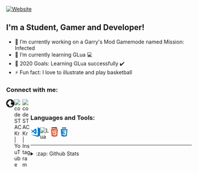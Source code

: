 [![Website](https://i.imgur.com/7Dhx7Pi.gif)](https://modern-gaming.net/user/3388-supreemeguy/)

## I'm a Student, Gamer and Developer!

- 🔭 I’m currently working on a Garry's Mod Gamemode named Mission: Infected
- 🌱 I’m currently learning GLua 💻
- 🥅 2020 Goals: Learning GLua successfully ✔️
- ⚡ Fun fact: I love to illustrate and play basketball

### Connect with me:

[<img align="left" alt="SupreemeGuy" width="22px" src="https://raw.githubusercontent.com/iconic/open-iconic/master/svg/globe.svg" />][website]
[<img align="left" alt="codeSTACKr | YouTube" width="22px" src="https://cdn.jsdelivr.net/npm/simple-icons@v3/icons/youtube.svg" />][youtube]
[<img align="left" alt="codeSTACKr | Instagram" width="22px" src="https://cdn.jsdelivr.net/npm/simple-icons@v3/icons/instagram.svg" />][instagram]

<br />

### Languages and Tools:

<img align="left" alt="Visual Studio Code" width="26px" src="https://raw.githubusercontent.com/github/explore/80688e429a7d4ef2fca1e82350fe8e3517d3494d/topics/visual-studio-code/visual-studio-code.png" />
<img align="left" alt="Lua" width="26px" src="https://i.imgur.com/297rttz.png" />
<img align="left" alt="HTML5" width="26px" src="https://raw.githubusercontent.com/github/explore/80688e429a7d4ef2fca1e82350fe8e3517d3494d/topics/html/html.png" />
<img align="left" alt="CSS3" width="26px" src="https://raw.githubusercontent.com/github/explore/80688e429a7d4ef2fca1e82350fe8e3517d3494d/topics/css/css.png" />
<br />
<br />


---

<details>
  <summary>:zap: Github Stats</summary>

  <img align="left" alt="SupreeemGuy's Github Stats" src="https://github-readme-stats.vercel.app/api?username=SupreemeGuy&show_icons=true&hide_border=true" />

</details>

[website]: https://modern-gaming.net/user/3388-supreemeguy/
[youtube]: https://www.youtube.com/channel/UCN7jLVtb4NqgwbfFQCb9RWw/
[instagram]: /
